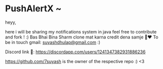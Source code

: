 # PushAlertX  ~ 

heyy, 

here i will be sharing my notifications system in java 
feel free to contribute and fork !  :)
Bas Bhai Bina Sharm clone mat karna credit dena samje  🥹♥️ 
To be in touch gmail: suyashdhulap@gmail.com 
:)

 
Discord link 🔗:
 https://discordapp.com/users/1241347382931886236


 
https://github.com/7suyash is the owner of the respective repo :)
<3

